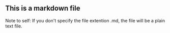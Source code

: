 ## This is a markdown file
Note to self: If you don't specify the file extention .md, the file will be a plain text file.
